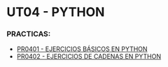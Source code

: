 # UT04 - PYTHON

### PRACTICAS:
- [PR0401 - EJERCICIOS BÁSICOS EN PYTHON](./PR0401/PR0401.md)
- [PR0402 - EJERCICIOS DE CADENAS EN PYTHON](./PR0402/PR0402.md) 